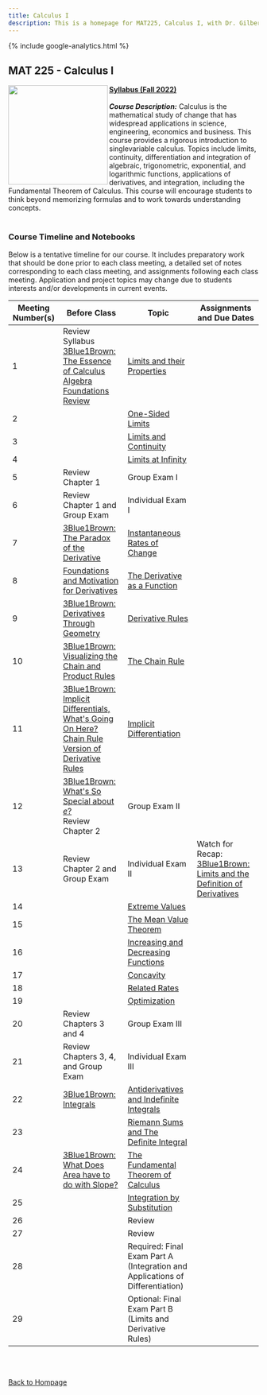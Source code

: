 ```yaml
---
title: Calculus I
description: This is a homepage for MAT225, Calculus I, with Dr. Gilbert at Southern New Hampshire University. This is a first-year course in single-variable calculus, an introduction to the mathematical study of *change*. Topics covered include limits, derivatives and their applications, and an introduction to antiderivatives and integration. This course serves a variety of students, including students majoring in engineering, the sciences, computer science, game design and programming, mathematics, as well as those with a general interest in mathematics and calculus.
---
```


{% include google-analytics.html %}

<script src='https://storage.ko-fi.com/cdn/scripts/overlay-widget.js'></script>
<script>
  kofiWidgetOverlay.draw('agmath', {
    'type': 'floating-chat',
    'floating-chat.donateButton.text': 'Support this work',
    'floating-chat.donateButton.background-color': '#794bc4',
    'floating-chat.donateButton.text-color': '#fff'
  });
</script>

## MAT 225 - Calculus I

<img src="/SiteFiles/CalculusI.jpg" align="left" width=200>[**Syllabus (Fall 2022)**](https://drive.google.com/file/d/1BDTSUswi2YwHt0mMo16pNR8YHQDvQnh0/view?usp=sharing)<br/>
<br/>
***Course Description:*** Calculus is the mathematical study of change that has widespread applications in science, engineering, economics and business. This course provides a rigorous introduction to singlevariable calculus. Topics include limits, continuity, differentiation and integration of algebraic, trigonometric, exponential, and logarithmic functions, applications of derivatives, and integration, including the Fundamental Theorem of Calculus. This course will encourage students to think beyond memorizing formulas and to work towards understanding concepts.<br/>
<br/>


### Course Timeline and Notebooks

Below is a tentative timeline for our course. It includes preparatory work that should be done prior to each 
class meeting, a detailed set of notes corresponding to each class meeting, and assignments following each 
class meeting. Application and project topics may change due to students interests and/or developments in current events.

| Meeting Number(s) | Before Class | Topic | Assignments and Due Dates |
|---------------|-------------|--------------|--------------|
| 1 | Review Syllabus <br/> [3Blue1Brown: The Essence of Calculus](https://www.3blue1brown.com/lessons/essence-of-calculus) <br/> [Algebra Foundations Review](https://drive.google.com/file/d/15PB-lj9tY-r9G9vfBTYnQTd-bRLrJydg/view?usp=sharing) | [Limits and their Properties](https://drive.google.com/file/d/148z9jIuXVaEzg_bJQ6yhrlMl2P5lpsvg/view?usp=sharing) |  |
| 2 |  | [One-Sided Limits](https://drive.google.com/file/d/15qAjLZYJnq4C1to1xdR41GLx29q3r-4w/view?usp=sharing) |  |
| 3 |  |  [Limits and Continuity](https://drive.google.com/file/d/16Uia6aa2pPbuOYc_ux0YBF8AOieY5IvH/view?usp=sharing) |  |
| 4 |  | [Limits at Infinity](https://drive.google.com/file/d/16nfLCMXFFUxhnQoyqVGF1m1M-R-qkaUz/view?usp=sharing) |  |
| 5 | Review Chapter 1 | Group Exam I |  |
| 6 | Review Chapter 1 and Group Exam | Individual Exam I |  |
| 7 | [3Blue1Brown: The Paradox of the Derivative](https://www.3blue1brown.com/lessons/derivatives) | [Instantaneous Rates of Change](https://drive.google.com/file/d/17K3kUmKmPrfqLTuJMOyn_c6axtHzlFP5/view?usp=sharing) |  |
| 8 | [Foundations and Motivation for Derivatives](https://drive.google.com/file/d/1YUu9qOkg-8E-II9EecXSwXHVrXy3Y11K/view?usp=sharing) | [The Derivative as a Function](https://drive.google.com/file/d/17zKTYYI1J5A99JObE4cjPL9sk07fW8Ek/view?usp=sharing) |  |
| 9 | [3Blue1Brown: Derivatives Through Geometry](https://www.3blue1brown.com/lessons/derivatives-power-rule) | [Derivative Rules](https://drive.google.com/file/d/1JBm_VjfE9yVhCfCK58hLIsekwHVmG-FZ/view?usp=sharing) |  |
| 10 | [3Blue1Brown: Visualizing the Chain and Product Rules](https://www.3blue1brown.com/lessons/chain-rule-and-product-rule) | [The Chain Rule](https://drive.google.com/file/d/1JvDQM8DCtEynAcmK2gp4VE0oIiEtrLLf/view?usp=sharing) |  |
| 11 | [3Blue1Brown: Implicit Differentials, What's Going On Here?](https://www.3blue1brown.com/lessons/implicit-differentiation) <br/> [Chain Rule Version of Derivative Rules](https://drive.google.com/file/d/1CfgCb1dmFdgDSzK-57ooieT5vbqQ4C0C/view?usp=sharing) | [Implicit Differentiation](https://drive.google.com/file/d/1K29u8PTGtxb6pevHJuWtre5de0KLWHVF/view?usp=sharing) |  |
| 12 | [3Blue1Brown: What's So Special about $e$?](https://www.3blue1brown.com/lessons/eulers-number) <br/> Review Chapter 2 | Group Exam II |  |
| 13 | Review Chapter 2 and Group Exam | Individual Exam II | Watch for Recap: [3Blue1Brown: Limits and the Definition of Derivatives](https://www.3blue1brown.com/lessons/limits) |
| 14 |  | [Extreme Values](https://drive.google.com/file/d/1KlMzY06FYpqLK-SCo7iWoDKqubfo0Aev/view?usp=sharing) |  |
| 15 |  | [The Mean Value Theorem](https://drive.google.com/file/d/1LMofwbVjrJG9SRmLTV9RU8AsRqVTLaqa/view?usp=sharing) |  |
| 16 |  | [Increasing and Decreasing Functions](https://drive.google.com/file/d/1LvyZ1QdOjRqKtaUu5wKajd5a1h0CcDoL/view?usp=sharing) |  |
| 17 |  |  [Concavity](https://drive.google.com/file/d/1NNGtr36Oo90Qws6JZtLNNR5rJSj0ZjV8/view?usp=sharing) |  |
| 18 |  | [Related Rates](https://drive.google.com/file/d/1O6iET7Q_r3rdVWq_QuJu-B2c2HhOjQ_H/view?usp=sharing) |  | 
| 19 |  | [Optimization](https://drive.google.com/file/d/1OcETXMT4Cs0iXLC0rP6sK2edDQEz0jJ_/view?usp=sharing) |  |
| 20 | Review Chapters 3 and 4 | Group Exam III |  |
| 21 | Review Chapters 3, 4, and Group Exam | Individual Exam III |  |
| 22 | [3Blue1Brown: Integrals](https://www.3blue1brown.com/lessons/integration) | [Antiderivatives and Indefinite Integrals](https://drive.google.com/file/d/1PMW7KZqeEmpESTG3qCsT16GUZ6aYqrRC/view?usp=sharing) |  |
| 23 |  | [Riemann Sums and The Definite Integral](https://drive.google.com/file/d/1Qgy7dNBfcQKS83qzVQlQ0RLr6f-gUdlQ/view?usp=sharing) |  | 
| 24 | [3Blue1Brown: What Does Area have to do with Slope?](https://www.3blue1brown.com/lessons/area-and-slope) | [The Fundamental Theorem of Calculus](https://drive.google.com/file/d/1QzsYhHBDQBV4794Fwc0ujWKofAt6odAJ/view?usp=sharing) |  |
| 25 |  | [Integration by Substitution](https://drive.google.com/file/d/1RRQwsUkcpilr-br7DzncjhK1DTLwVOlB/view?usp=sharing) |  |
| 26 |  | Review |  |
| 27 |  | Review |  |
| 28 |  | Required: Final Exam Part A (Integration and Applications of Differentiation) |  |
| 29 |  | Optional: Final Exam Part B (Limits and Derivative Rules) |  |

<br/>
<br/>

[Back to Hompage](https://agmath.github.io/)
